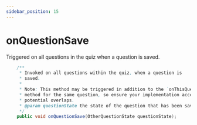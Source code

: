 ```yaml
---
sidebar_position: 15
---
```


# onQuestionSave

Triggered on all questions in the quiz when a question is saved.

```java
    /**
     * Invoked on all questions within the quiz, when a question is
     * saved.
     *
     * Note: This method may be triggered in addition to the `onThisQuestionSave`
     * method for the same question, so ensure your implementation accounts for
     * potential overlaps.
     * @param questionState the state of the question that has been saved
     */
    public void onQuestionSave(OtherQuestionState questionState);
```
